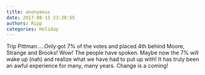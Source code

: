 ```yaml
---
title: anonymous
date: 2017-08-15 23:30:55
authors: Ripp
categories: Holiday
---
```


 Trip Pittman.....Only got 7% of the votes and placed  4th behind Moore, Strange and Brooks! Wow! The people have spoken. Maybe now the 7% will wake up (nah) and realize what we have had to put up with!  It has truly been an awful experience for many, many years. Change is a coming!